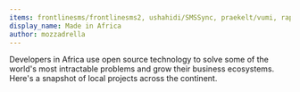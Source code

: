 ```yaml
---
items: frontlinesms/frontlinesms2, ushahidi/SMSSync, praekelt/vumi, rapidpro/rapidpro, pluspeople/pesaPi, praekelt/junebug, chisimba/chisimba, OpenInstitute/OpenDuka, CodeForAfrica/GotToVote, universalcore/elastic-git, nyaruka/smartmin, gernest/utron, ushahidi/platform, Yorubaname/yorubaname-website
display_name: Made in Africa
author: mozzadrella
---
```

Developers in Africa use open source technology to solve some of the world's most intractable problems and grow their business ecosystems. Here's a snapshot of local projects across the continent.
